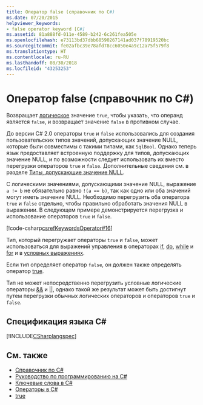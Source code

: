 ```yaml
---
title: Оператор false (справочник по C#)
ms.date: 07/20/2015
helpviewer_keywords:
- false operator keyword [C#]
ms.assetid: 81a888fd-011e-4589-b242-6c261fea505e
ms.openlocfilehash: e73113bd37dbb68590267141ad037f78919520bc
ms.sourcegitcommit: fe02afbc39e78afd78cc6050e4a9c12a75f579f8
ms.translationtype: HT
ms.contentlocale: ru-RU
ms.lasthandoff: 08/30/2018
ms.locfileid: "43253253"
---
```

# <a name="false-operator-c-reference"></a>Оператор false (справочник по C#)

Возвращает [логическое](bool.md) значение `true`, чтобы указать, что операнд является `false`, и возвращает значение `false` в противном случае.

До версии C# 2.0 операторы `true` и `false` использовались для создания пользовательских типов значений, допускающих значение NULL, которые были совместимы с такими типами, как `SqlBool`. Однако теперь язык предоставляет встроенную поддержку для типов, допускающих значение NULL, и по возможности следует использовать их вместо перегрузки операторов `true` и `false`. Дополнительные сведения см. в разделе [Типы, допускающие значение NULL](../../programming-guide/nullable-types/index.md).

С логическими значениями, допускающими значение NULL, выражение `a != b` не обязательно равно `!(a == b)`, так как одно или оба значений могут иметь значение NULL. Необходимо перегрузить оба оператора `true` и `false` отдельно, чтобы правильно обработать значения NULL в выражении. В следующем примере демонстрируется перегрузка и использование операторов `true` и `false`.

[!code-csharp[csrefKeywordsOperator#16](~/samples/snippets/csharp/VS_Snippets_VBCSharp/csrefKeywordsOperator/CS/csrefKeywordsOperators.cs#16)]

Тип, который перегружает операторы `true` и `false`, может использоваться для выражений управления в операторах [if](if-else.md), [do](do.md), [while](while.md) и [for](for.md) и в [условных выражениях](../operators/conditional-operator.md).

Если тип определяет оператор `false`, он должен также определять оператор [true](true.md).

Тип не может непосредственно перегрузить условные логические операторы [&&](../operators/conditional-and-operator.md) и [||](../operators/conditional-or-operator.md), однако такой же результат может быть достигнут путем перегрузки обычных логических операторов и операторов `true` и `false`.

## <a name="c-language-specification"></a>Спецификация языка C#

[!INCLUDE[CSharplangspec](~/includes/csharplangspec-md.md)]

## <a name="see-also"></a>См. также

- [Справочник по C#](../index.md)  
- [Руководство по программированию на C#](../../programming-guide/index.md)  
- [Ключевые слова в C#](index.md)  
- [Операторы в C#](../operators/index.md)  
- [true](true.md)  